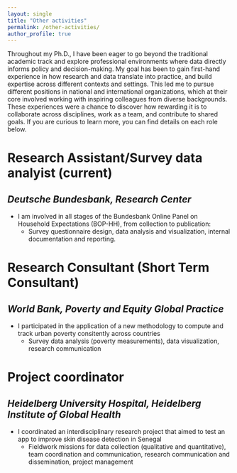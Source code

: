 ```yaml
---
layout: single
title: "Other activities"
permalink: /other-activities/
author_profile: true
---
```




Throughout my Ph.D., I have been eager to go beyond the traditional academic track and explore professional environments where data directly informs policy and decision-making. My goal has been to gain first-hand experience in how research and data translate into practice, and build expertise across different contexts and settings. This led me to pursue different positions in national and international organizations, which at their core involved working with inspiring colleagues from diverse backgrounds. These experiences were a chance to discover how rewarding it is to collaborate across disciplines, work as a team, and contribute to shared goals. If you are curious to learn more, you can find details on each role below.

# Research Assistant/Survey data analyist (current)
## _Deutsche Bundesbank, Research Center_
- I am involved in all stages of the Bundesbank Online Panel on Household Expectations (BOP-HH), from collection to publication:
    * Survey questionnaire design, data analysis and visualization, internal documentation and reporting.

# Research Consultant (Short Term Consultant)
## _World Bank, Poverty and Equity Global Practice_ 
- I participated in the application of a new methodology to compute and track urban poverty consitently across countries 
    * Survey data analysis (poverty measurements), data visualization, research communication

# Project coordinator 
## _Heidelberg University Hospital, Heidelberg Institute of Global Health_
- I coordinated an interdisciplinary research project that aimed to test an app to improve skin disease detection in Senegal
    * Fieldwork missions for data collection (qualitative and quantitative), team coordination and communication, research communication and dissemination, project management







